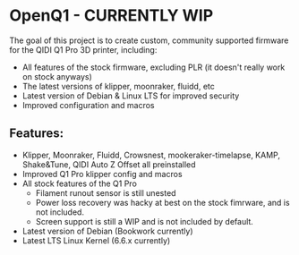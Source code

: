 # OpenQ1 - CURRENTLY WIP
The goal of this project is to create custom, community supported firmware for the QIDI Q1 Pro 3D printer, including:
- All features of the stock firmware, excluding PLR (it doesn't really work on stock anyways)
- The latest versions of klipper, moonraker, fluidd, etc
- Latest version of Debian & Linux LTS for improved security 
- Improved configuration and macros

## Features:
- Klipper, Moonraker, Fluidd, Crowsnest, mookeraker-timelapse, KAMP, Shake&Tune, QIDI Auto Z Offset all preinstalled 
- Improved Q1 Pro klipper config and macros 
- All stock features of the Q1 Pro
    - Filament runout sensor is still unested
    - Power loss recovery was hacky at best on the stock fimrware, and is not included.
    - Screen support is still a WIP and is not included by default.
- Latest version of Debian (Bookwork currently)
- Latest LTS Linux Kernel (6.6.x currently)



